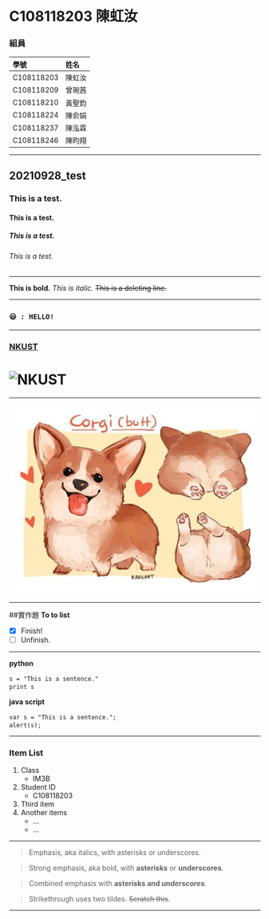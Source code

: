 # C108118203 陳虹汝
### 組員
|學號|姓名|
|:---|:---|
|C108118203|陳虹汝|
|C108118209|曾琬茜|
|C108118210|黃聖鈞|
|C108118224|陳俞娟|
|C108118237|陳泓霖|
|C108118246|陳昀翔|
***
## 20210928_test
### This is a test.
#### This is a test.
##### This is a test.
###### This is a test.
***
**This is bold.**
*This is italic.*
~~This is a deleting line.~~
***
### `😃 : HELLO!`
***

### [NKUST](https://www.nkust.edu.tw)
# ![NKUST](https://www.nkust.edu.tw/var/file/0/1000/img/513/182513897.png "NKUST")
***
![fig](corgi.jpg "corgi")
***
##實作題
**To to list**
- [X] Finish!
- [ ] Unfinish.
***
**python**
```
s = "This is a sentence."
print s
```
**java script**
```
var s = "This is a sentence.";
alert(s);
```
***
### Item List
1. Class
   * IM3B
2. Student ID
   * C108118203
3. Third item
4. Another items
     * …
     * …
***
> Emphasis, aka italics, with asterisks or underscores.

> Strong emphasis, aka bold, with **asterisks** or **underscores**.

> Combined emphasis with **asterisks and *underscores***.

> Strikethrough uses two tildes. ~~Scratch this~~.
***
